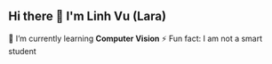## Hi there 👋 I'm Linh Vu (Lara)
🌱 I’m currently learning **Computer Vision**
⚡ Fun fact: I am not a smart student 

<!--
**VuthilinhVn/VuthilinhVn** is a ✨ _special_ ✨ repository because its `README.md` (this file) appears on your GitHub profile.

Here are some ideas to get you started:

- 🔭 I’m currently working on ...
- 🌱 I’m currently learning ...
- 👯 I’m looking to collaborate on ...
- 🤔 I’m looking for help with ...
- 💬 Ask me about ...
- 📫 How to reach me: ...
- 😄 Pronouns: ...
- ⚡ Fun fact: ...
-->
